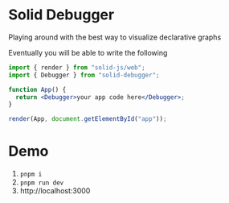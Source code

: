 # Solid Debugger

Playing around with the best way to visualize declarative graphs

Eventually you will be able to write the following

```jsx
import { render } from "solid-js/web";
import { Debugger } from "solid-debugger";

function App() {
  return <Debugger>your app code here</Debugger>;
}

render(App, document.getElementById("app"));
```

# Demo

1. `pnpm i`
2. `pnpm run dev`
3. http://localhost:3000
